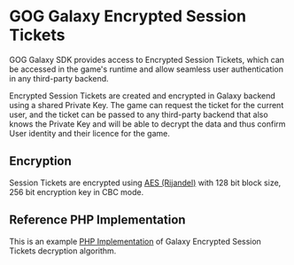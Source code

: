 # GOG Galaxy Encrypted Session Tickets

GOG Galaxy SDK provides access to Encrypted Session Tickets, which can be accessed in the game's runtime and allow seamless user authentication in any third-party backend.

Encrypted Session Tickets are created and encrypted in Galaxy backend using a shared Private Key. The game can request the ticket for the current user, and the ticket can be passed to any third-party backend that also knows the Private Key and will be able to decrypt the data and thus confirm User identity and their licence for the game.

## Encryption

Session Tickets are encrypted using [AES (Rijandel)](https://en.wikipedia.org/wiki/Advanced_Encryption_Standard) with 128 bit block size, 256 bit encryption key in CBC mode.

## Reference PHP Implementation

This is an example [PHP Implementation](https://github.com/gogcom/galaxy-session-tickets-php/blob/master/index.php)
of Galaxy Encrypted Session Tickets decryption algorithm.

